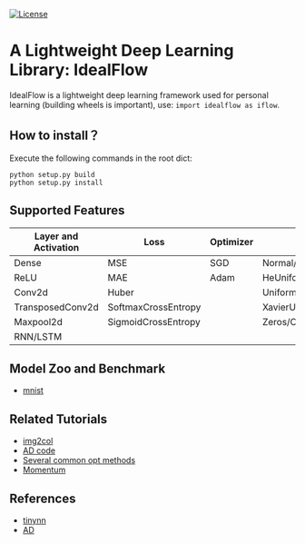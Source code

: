 [![License](https://img.shields.io/npm/l/@nrwl/workspace.svg?style=flat-square)]()

# A Lightweight Deep Learning Library: IdealFlow

IdealFlow is a lightweight deep learning framework used for personal learning (building wheels is important), use: `import idealflow as iflow`.

## How to install？

Execute the following commands in the root dict:

```
python setup.py build
python setup.py install
```

## Supported Features

| Layer and Activation | Loss | Optimizer | Initializer | 
|--|--|--|--|
| Dense | MSE | SGD | Normal/TruncatedNormal |
| ReLU | MAE | Adam | HeUniform/HeNormal |
| Conv2d | Huber | | Uniform |
| TransposedConv2d | SoftmaxCrossEntropy | | XavierUniform/XavierNormal |
| Maxpool2d | SigmoidCrossEntropy | | Zeros/Ones |
| RNN/LSTM | | |


## Model Zoo and Benchmark

 - [mnist](https://github.com/lixiang007666/idealflow/blob/main/test/example/mnist.py)

## Related Tutorials

 - [img2col](https://cloud.tencent.com/developer/article/2127875)
 - [AD code](https://cloud.tencent.com/developer/article/2129649)
 - [Several common opt methods](https://www.cnblogs.com/shixiangwan/p/7532830.html)
 - [Momentum](https://zhuanlan.zhihu.com/p/34240246)

## References

 - [tinynn](https://zhuanlan.zhihu.com/p/78713744)
 - [AD](https://zhuanlan.zhihu.com/p/82582926)



